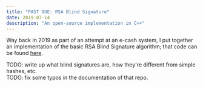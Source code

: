 ```yaml
---
title: "PAST DUE: RSA Blind Signature"
date: 2019-07-14
description: "An open-source implementation in C++"
---
```



Way back in 2019 as part of an attempt at an e-cash system, I put together an implementation of the basic RSA Blind Signature algorithm;
that code can be found [here](https://github.com/ShapeOfMatter/RSA-Blind-Signature).

TODO: write up what blind signatures are, how they're different from simple hashes, etc.  
TODO: fix some typos in the documentation of that repo.
